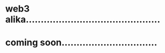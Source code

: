 # web3 alika.............................................
# coming soon................................
